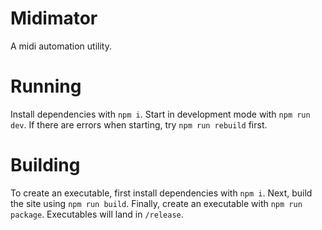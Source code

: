 # Midimator
A midi automation utility.

# Running
Install dependencies with `npm i`.
Start in development mode with `npm run dev`.
If there are errors when starting, try `npm run rebuild` first.

# Building
To create an executable, first install dependencies with `npm i`.
Next, build the site using `npm run build`.
Finally, create an executable with `npm run package`.
Executables will land in `/release`.
